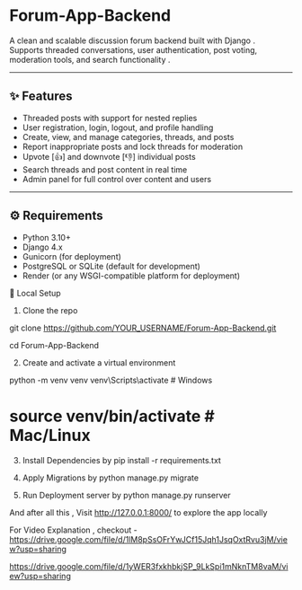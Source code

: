 # Forum-App-Backend

A clean and scalable discussion forum backend built with Django .  
Supports threaded conversations, user authentication, post voting, moderation tools, and search functionality .

---

## ✨ Features

- Threaded posts with support for nested replies 
- User registration, login, logout, and profile handling
- Create, view, and manage categories, threads, and posts 
- Report inappropriate posts and lock threads for moderation 
- Upvote [👍] and downvote [👎] individual posts 
- Search threads and post content in real time 
- Admin panel for full control over content and users 

---

## ⚙️ Requirements

- Python 3.10+ 
- Django 4.x 
- Gunicorn (for deployment) 
- PostgreSQL or SQLite (default for development) 
- Render (or any WSGI-compatible platform for deployment) 


🧪 Local Setup
1. Clone the repo

git clone https://github.com/YOUR_USERNAME/Forum-App-Backend.git

cd Forum-App-Backend

2. Create and activate a virtual environment

python -m venv venv
venv\Scripts\activate   # Windows
# source venv/bin/activate   # Mac/Linux

3. Install Dependencies by
pip install -r requirements.txt

4. Apply Migrations by
python manage.py migrate

5. Run Deployment server by
python manage.py runserver

And after all this , Visit http://127.0.0.1:8000/ to explore the app locally


For Video Explanation , checkout -
https://drive.google.com/file/d/1lM8pSsOFrYwJCf15Jqh1JsqOxtRvu3jM/view?usp=sharing

https://drive.google.com/file/d/1yWER3fxkhbkjSP_9LkSpi1mNknTM8vaM/view?usp=sharing
